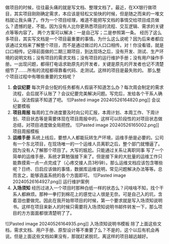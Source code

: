 做项目的时候，往往最头痛的就是写文档、整理文档了。最近，在XX银行做项目，其实项目刚刚确定需求，本应该是轻松又愉快的时候，但是随之而来的一堆文档就让我头痛了。作为一个项目经理，难道不能把写文档的事情交给项目成员做么？遗憾的是，不能。因为没有人比你更熟悉项目的流程、交互逻辑、需求的关键点等等内容了。
两个方案可以解决：一是自己写；二是参照第一条。
经历了这么多项目，其实写文档是一个项目最重要的事情。为什么这么说呢？因为后来者都应该通过文档来了解整个项目，而不是通过做过的人口口相传。对！你没看错，就是口口相传。记得前面做的二期三期项目，到达现场之后，没有开发、测试、生产环境的说明文档；没有项目的需求文档；没有项目的运行维护手册；没有用户操作手册。一出现问题，都得打电话求助原先的开发者，关键是原先的开发者也记不清楚细节了.......所有的流程都得靠看代码、走测试。这样的项目是最失败的。
那么整个项目过程中有哪些重要的文档呢？
1. **会议纪要**
每次开会分配的任务都有人假装不知道怎么办？每次周会制定的需求流程，会后就不认账了？会议纪要完美解决问题。写完后，发给各个干系人确认。没法假装不知道了吧。
![[Pasted image 20240526164820.png]]
会议纪要模板
2. **项目周报**
每周的工作进度要及时向公司汇报，本周计划、本周工作、下周计划、项目状态等是需要体现在项目周报中的。这样可以阶段性的对项目状态做总结，对项目进度做全局把控。
![[Pasted image 20240526165002.png]]
项目周报模板
3. **运维手册**
系统上线后，要想人人都能玩转生产环境，运维手册是必要的。公司有一个东北项目，在现场唯一的一个运维人员离职之后，整个部门就懵逼了。因为没有人了解那个项目了。大写的尴尬。只能通过关系让离职同事 写了一个简单的运维手册，系统才算勉强接下来了。但是接下来的大批量的运维工作只能靠摸索一点一点完成了（心疼交接人员3秒钟）。那么运维文档应该包含哪些呢？日终、日启应该做的事情，数据库运维说明，常见问题解决办法等等。总而言之，能够涵盖系统的各个方面即可。
![[Pasted image 20240526164927.png]]
运行维护案例
4. **入场须知**
经历过进入一个项目时那种白纸一样的状态么？问啥啥不知，找个干系人都麻烦。那种一拳打到棉花上的感觉让人很是无奈。可是自己入的坑，含着泪也要做完。因此在我开始带项目的时候，第一个要求就是写入场须知说明书。这样在项目来新人的时候只需要将入场须知说明书邮件转发一下，那么项目的方方面面都很清楚明了了。

![[Pasted image 20240526164935.png]]
入场须知说明书模板
除了上面这些文档，需求文档、用户手册、原型设计等不重要了么？不是的，这个以后有机会再说。但是上面这些文档如果没有，那就赶紧脱坑，离这样的项目越远越好。

